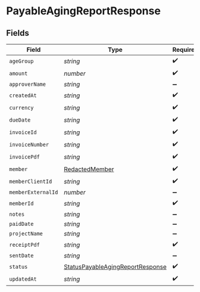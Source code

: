 # PayableAgingReportResponse


## Fields

| Field                                                                                       | Type                                                                                        | Required                                                                                    | Description                                                                                 |
| ------------------------------------------------------------------------------------------- | ------------------------------------------------------------------------------------------- | ------------------------------------------------------------------------------------------- | ------------------------------------------------------------------------------------------- |
| `ageGroup`                                                                                  | *string*                                                                                    | :heavy_check_mark:                                                                          | N/A                                                                                         |
| `amount`                                                                                    | *number*                                                                                    | :heavy_check_mark:                                                                          | N/A                                                                                         |
| `approverName`                                                                              | *string*                                                                                    | :heavy_minus_sign:                                                                          | N/A                                                                                         |
| `createdAt`                                                                                 | *string*                                                                                    | :heavy_check_mark:                                                                          | N/A                                                                                         |
| `currency`                                                                                  | *string*                                                                                    | :heavy_check_mark:                                                                          | N/A                                                                                         |
| `dueDate`                                                                                   | *string*                                                                                    | :heavy_check_mark:                                                                          | N/A                                                                                         |
| `invoiceId`                                                                                 | *string*                                                                                    | :heavy_check_mark:                                                                          | N/A                                                                                         |
| `invoiceNumber`                                                                             | *string*                                                                                    | :heavy_check_mark:                                                                          | N/A                                                                                         |
| `invoicePdf`                                                                                | *string*                                                                                    | :heavy_check_mark:                                                                          | N/A                                                                                         |
| `member`                                                                                    | [RedactedMember](../../models/shared/redactedmember.md)                                     | :heavy_check_mark:                                                                          | N/A                                                                                         |
| `memberClientId`                                                                            | *string*                                                                                    | :heavy_check_mark:                                                                          | N/A                                                                                         |
| `memberExternalId`                                                                          | *number*                                                                                    | :heavy_minus_sign:                                                                          | N/A                                                                                         |
| `memberId`                                                                                  | *string*                                                                                    | :heavy_check_mark:                                                                          | N/A                                                                                         |
| `notes`                                                                                     | *string*                                                                                    | :heavy_minus_sign:                                                                          | N/A                                                                                         |
| `paidDate`                                                                                  | *string*                                                                                    | :heavy_minus_sign:                                                                          | N/A                                                                                         |
| `projectName`                                                                               | *string*                                                                                    | :heavy_minus_sign:                                                                          | N/A                                                                                         |
| `receiptPdf`                                                                                | *string*                                                                                    | :heavy_check_mark:                                                                          | N/A                                                                                         |
| `sentDate`                                                                                  | *string*                                                                                    | :heavy_minus_sign:                                                                          | N/A                                                                                         |
| `status`                                                                                    | [StatusPayableAgingReportResponse](../../models/shared/statuspayableagingreportresponse.md) | :heavy_check_mark:                                                                          | N/A                                                                                         |
| `updatedAt`                                                                                 | *string*                                                                                    | :heavy_check_mark:                                                                          | N/A                                                                                         |